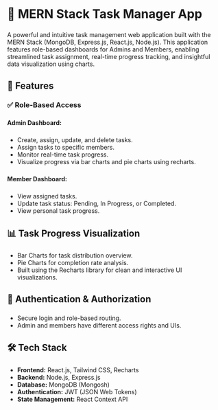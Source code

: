 <h1 align="left">🚀 MERN Stack Task Manager App</h1>

###

<p align="left">A powerful and intuitive task management web application built with the MERN Stack (MongoDB, Express.js, React.js, Node.js). This application features role-based dashboards for Admins and Members, enabling streamlined task assignment, real-time progress tracking, and insightful data visualization using charts.</p>

###

<h2 align="left">🧩 Features</h2>

###

<h3 align="left">✅ Role-Based Access</h3>

###

<h4 align="left">Admin Dashboard:</h4>

###

<ul align="left">
  <li>Create, assign, update, and delete tasks.</li>
  <li>Assign tasks to specific members.</li>
  <li>Monitor real-time task progress.</li>
  <li>Visualize progress via bar charts and pie charts using recharts.</li>
</ul>

###

<h4 align="left">Member Dashboard:</h4>

###

<ul align="left">
  <li>View assigned tasks.</li>
  <li>Update task status: Pending, In Progress, or Completed.</li>
  <li>View personal task progress.</li>
</ul>

###

<h2 align="left">📊 Task Progress Visualization</h2>

###

<ul align="left">
  <li>Bar Charts for task distribution overview.</li>
  <li>Pie Charts for completion rate analysis.</li>
  <li>Built using the Recharts library for clean and interactive UI visualizations.</li>
</ul>

###

<h2 align="left">🔐 Authentication & Authorization</h2>

###

<ul align="left">
  <li>Secure login and role-based routing.</li>
  <li>Admin and members have different access rights and UIs.</li>
</ul>

###

<h2 align="left">🛠️ Tech Stack</h2>

###

<ul align="left">
  <li><strong>Frontend:</strong> React.js, Tailwind CSS, Recharts</li>
  <li><strong>Backend:</strong> Node.js, Express.js</li>
  <li><strong>Database:</strong> MongoDB (Mongosh)</li>
  <li><strong>Authentication:</strong> JWT (JSON Web Tokens)</li>
  <li><strong>State Management:</strong> React Context API</li>
</ul>

###
